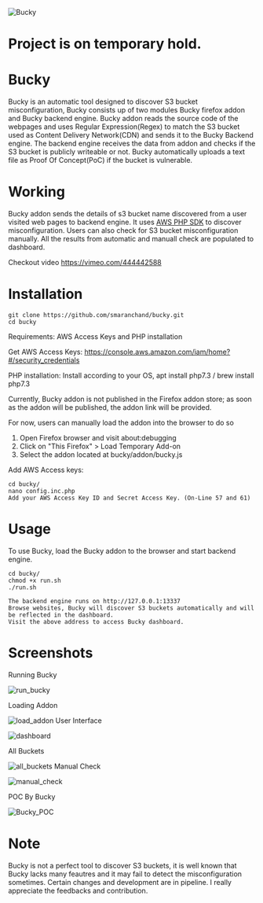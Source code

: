 
![Bucky](https://github.com/smaranchand/bucky/blob/master/bucky.gif?raw=true)

# Project is on temporary hold.

# Bucky
Bucky is an automatic tool designed to discover S3 bucket misconfiguration, Bucky consists up of two modules Bucky firefox addon and Bucky backend engine. Bucky addon reads the source code of the webpages and uses Regular Expression(Regex) to match the S3 bucket used as Content Delivery Network(CDN)  and sends it to the Bucky Backend engine. The backend engine receives the data from addon and checks if the S3 bucket is publicly writeable or not. Bucky automatically uploads a text file as Proof Of Concept(PoC) if the bucket is vulnerable.


# Working
Bucky addon sends the details of s3 bucket name discovered from a user visited web pages to backend engine.
It uses [AWS PHP SDK](https://docs.aws.amazon.com/sdk-for-php/v3/developer-guide/getting-started_installation.html) to discover misconfiguration.
Users can also check for S3 bucket misconfiguration manually. All the results from automatic and manuall check are populated to dashboard.

Checkout video https://vimeo.com/444442588

# Installation

```
git clone https://github.com/smaranchand/bucky.git
cd bucky

```

Requirements: AWS Access Keys and PHP installation

Get AWS Access Keys: https://console.aws.amazon.com/iam/home?#/security_credentials

PHP installation: Install according to your OS,  apt install php7.3 / brew install php7.3


Currently, Bucky addon is not published in the Firefox addon store; as soon as the addon will be published, the addon link will be provided.

For now, users can  manually load the addon into the browser to do so

1. Open Firefox browser and visit about:debugging
2. Click on "This Firefox" > Load Temporary Add-on
3. Select the addon  located at bucky/addon/bucky.js

Add AWS Access keys:
```
cd bucky/
nano config.inc.php
Add your AWS Access Key ID and Secret Access Key. (On-Line 57 and 61)
```


# Usage

To use Bucky, load the Bucky addon to the browser and start backend engine.
```
cd bucky/
chmod +x run.sh
./run.sh

The backend engine runs on http://127.0.0.1:13337
Browse websites, Bucky will discover S3 buckets automatically and will be reflected in the dashboard.
Visit the above address to access Bucky dashboard.
```

# Screenshots
Running Bucky

![run_bucky](https://github.com/smaranchand/bucky/blob/master/scr/run_bucky.png?raw=true)

Loading Addon

![load_addon](https://github.com/smaranchand/bucky/blob/master/scr/bucky_addon.png?raw=true)
User Interface

![dashboard](https://github.com/smaranchand/bucky/blob/master/scr/dashboard_loading.png?raw=true)

All Buckets

![all_buckets](https://github.com/smaranchand/bucky/blob/master/scr/all_buckets.png?raw=true)
Manual Check

![manual_check](https://github.com/smaranchand/bucky/blob/master/scr/manual_check.png?raw=true)

POC By Bucky

![Bucky_POC](https://github.com/smaranchand/bucky/blob/master/scr/vulnerable_poc.png?raw=true)



# Note
Bucky is not a perfect tool to discover S3 buckets, it is well known that Bucky lacks many feautres and it  may fail to detect the misconfiguration sometimes. Certain changes and  development are in pipeline. I really appreciate the feedbacks and contribution.




